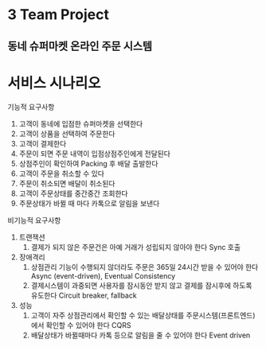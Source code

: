 # 3 Team Project
## 동네 슈퍼마켓 온라인 주문 시스템   

# 서비스 시나리오

기능적 요구사항
1. 고객이 동네에 입점한 슈퍼마켓을 선택한다 
2. 고객이 상품을 선택하여 주문한다 
3. 고객이 결제한다
4. 주문이 되면 주문 내역이 입점상점주인에게 전달된다
5. 상점주인이 확인하여 Packing 후 배달 출발한다
6. 고객이 주문을 취소할 수 있다
7. 주문이 취소되면 배달이 취소된다
8. 고객이 주문상태를 중간중간 조회한다
9. 주문상태가 바뀔 때 마다 카톡으로 알림을 보낸다

비기능적 요구사항
1. 트랜잭션
    1. 결제가 되지 않은 주문건은 아예 거래가 성립되지 않아야 한다  Sync 호출 
1. 장애격리
    1. 상점관리 기능이 수행되지 않더라도 주문은 365일 24시간 받을 수 있어야 한다  Async (event-driven), Eventual Consistency
    1. 결제시스템이 과중되면 사용자를 잠시동안 받지 않고 결제를 잠시후에 하도록 유도한다  Circuit breaker, fallback
1. 성능
    1. 고객이 자주 상점관리에서 확인할 수 있는 배달상태를 주문시스템(프론트엔드)에서 확인할 수 있어야 한다  CQRS
    1. 배달상태가 바뀔때마다 카톡 등으로 알림을 줄 수 있어야 한다  Event driven
